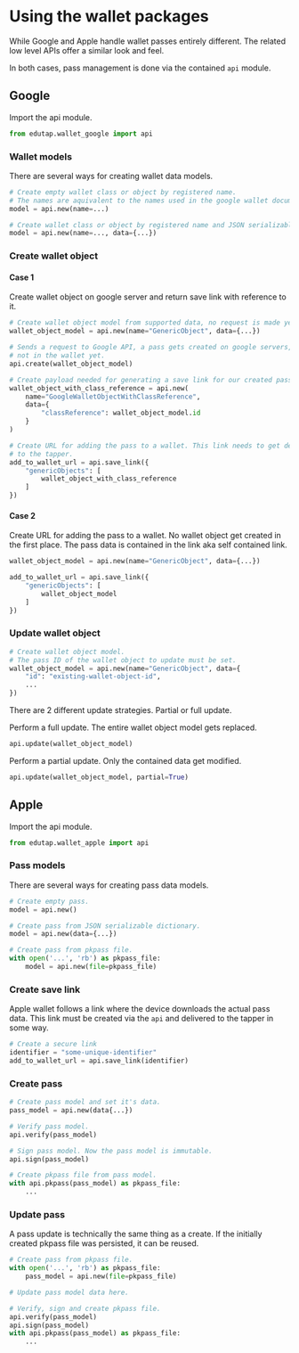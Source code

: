 # Using the wallet packages

While Google and Apple handle wallet passes entirely different.
The related low level APIs offer a similar look and feel.

In both cases, pass management is done via the contained `api` module.

## Google

Import the api module.

```python
from edutap.wallet_google import api
```

### Wallet models

There are several ways for creating wallet data models.

```python
# Create empty wallet class or object by registered name.
# The names are aquivalent to the names used in the google wallet documentation.
model = api.new(name=...)
```

```python
# Create wallet class or object by registered name and JSON serializable dictionary.
model = api.new(name=..., data={...})
```

### Create wallet object

#### Case 1

Create wallet object on google server and return save link with reference to it.

```python
# Create wallet object model from supported data, no request is made yet.
wallet_object_model = api.new(name="GenericObject", data={...})

# Sends a request to Google API, a pass gets created on google servers,
# not in the wallet yet.
api.create(wallet_object_model)

# Create payload needed for generating a save link for our created pass.
wallet_object_with_class_reference = api.new(
    name="GoogleWalletObjectWithClassReference",
    data={
        "classReference": wallet_object_model.id
    }
)

# Create URL for adding the pass to a wallet. This link needs to get delivered
# to the tapper.
add_to_wallet_url = api.save_link({
    "genericObjects": [
        wallet_object_with_class_reference
    ]
})
```

#### Case 2

Create URL for adding the pass to a wallet.
No wallet object get created in the first place.
The pass data is contained in the link aka self contained link.

```python
wallet_object_model = api.new(name="GenericObject", data={...})

add_to_wallet_url = api.save_link({
    "genericObjects": [
        wallet_object_model
    ]
})
```

### Update wallet object

```python
# Create wallet object model.
# The pass ID of the wallet object to update must be set.
wallet_object_model = api.new(name="GenericObject", data={
    "id": "existing-wallet-object-id",
    ...
})
```

There are 2 different update strategies. Partial or full update.

Perform a full update. The entire wallet object model gets replaced.

```python
api.update(wallet_object_model)
```

Perform a partial update. Only the contained data get modified.

```python
api.update(wallet_object_model, partial=True)
```

## Apple

Import the api module.

```python
from edutap.wallet_apple import api
```

### Pass models

There are several ways for creating pass data models.

```python
# Create empty pass.
model = api.new()
```

```python
# Create pass from JSON serializable dictionary.
model = api.new(data={...})
```

```python
# Create pass from pkpass file.
with open('...', 'rb') as pkpass_file:
    model = api.new(file=pkpass_file)
```

### Create save link

Apple wallet follows a link where the device downloads the actual pass data.
This link must be created via the `api` and delivered to the tapper in some way.

```python
# Create a secure link
identifier = "some-unique-identifier"
add_to_wallet_url = api.save_link(identifier)
```

### Create pass

```python
# Create pass model and set it's data.
pass_model = api.new(data{...})

# Verify pass model.
api.verify(pass_model)

# Sign pass model. Now the pass model is immutable.
api.sign(pass_model)

# Create pkpass file from pass model.
with api.pkpass(pass_model) as pkpass_file:
    ...
```

### Update pass

A pass update is technically the same thing as a create.
If the initially created pkpass file was persisted, it can be reused.

```python
# Create pass from pkpass file.
with open('...', 'rb') as pkpass_file:
    pass_model = api.new(file=pkpass_file)

# Update pass model data here.

# Verify, sign and create pkpass file.
api.verify(pass_model)
api.sign(pass_model)
with api.pkpass(pass_model) as pkpass_file:
    ...
```
